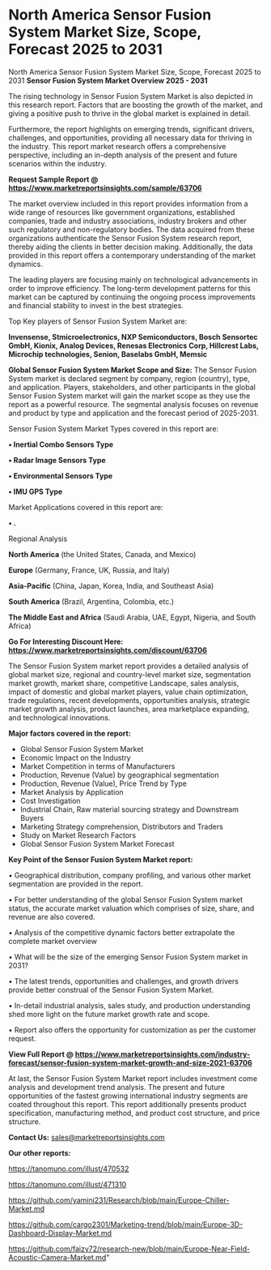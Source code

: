 # North America Sensor Fusion System Market Size, Scope, Forecast 2025 to 2031
 North America Sensor Fusion System Market Size, Scope, Forecast 2025 to 2031
<Strong> Sensor Fusion System Market Overview 2025 - 2031</strong>

The rising technology in Sensor Fusion System Market is also depicted in this research report. Factors that are boosting the growth of the market, and giving a positive push to thrive in the global market is explained in detail.

Furthermore, the report highlights on emerging trends, significant drivers, challenges, and opportunities, providing all necessary data for thriving in the industry. This report market research offers a comprehensive perspective, including an in-depth analysis of the present and future scenarios within the industry.

<strong>Request Sample Report @ <a href=https://www.marketreportsinsights.com/sample/63706>https://www.marketreportsinsights.com/sample/63706</a></strong>

The market overview included in this report provides information from a wide range of resources like government organizations, established companies, trade and industry associations, industry brokers and other such regulatory and non-regulatory bodies. The data acquired from these organizations authenticate the Sensor Fusion System research report, thereby aiding the clients in better decision making. Additionally, the data provided in this report offers a contemporary understanding of the market dynamics.

The leading players are focusing mainly on technological advancements in order to improve efficiency. The long-term development patterns for this market can be captured by continuing the ongoing process improvements and financial stability to invest in the best strategies.

Top Key players of Sensor Fusion System Market are:

<strong>Invensense, Stmicroelectronics, NXP Semiconductors, Bosch Sensortec GmbH, Kionix, Analog Devices, Renesas Electronics Corp, Hillcrest Labs, Microchip technologies, Senion, Baselabs GmbH, Memsic</strong>

<strong><b>Global Sensor Fusion System Market Scope and Size:</b></strong>
The Sensor Fusion System market is declared segment by company, region (country), type, and application. Players, stakeholders, and other participants in the global Sensor Fusion System market will gain the market scope as they use the report as a powerful resource. The segmental analysis focuses on revenue and product by type and application and the forecast period of 2025-2031.

Sensor Fusion System Market Types covered in this report are:

<strong>• Inertial Combo Sensors Type

• Radar Image Sensors Type

• Environmental Sensors Type

• IMU GPS Type</strong>

Market Applications covered in this report are:

<strong>• .</strong> 

Regional Analysis

<strong>North America</strong> (the United States, Canada, and Mexico)

<strong>Europe</strong> (Germany, France, UK, Russia, and Italy)

<strong>Asia-Pacific</strong> (China, Japan, Korea, India, and Southeast Asia)

<strong>South America</strong> (Brazil, Argentina, Colombia, etc.)

<strong>The Middle East and Africa</strong> (Saudi Arabia, UAE, Egypt, Nigeria, and South Africa)

<strong>Go For Interesting Discount Here: <a href=https://www.marketreportsinsights.com/discount/63706>https://www.marketreportsinsights.com/discount/63706</a></strong>

The Sensor Fusion System market report provides a detailed analysis of global market size, regional and country-level market size, segmentation market growth, market share, competitive Landscape, sales analysis, impact of domestic and global market players, value chain optimization, trade regulations, recent developments, opportunities analysis, strategic market growth analysis, product launches, area marketplace expanding, and technological innovations.

<strong><b>Major factors covered in the report:</b></strong>
<ul>
  <li>Global Sensor Fusion System Market </li>
  <li>Economic Impact on the Industry</li>
  <li>Market Competition in terms of Manufacturers</li>
  <li>Production, Revenue (Value) by geographical segmentation</li>
  <li>Production, Revenue (Value), Price Trend by Type</li>
  <li>Market Analysis by Application</li>
  <li>Cost Investigation</li>
  <li>Industrial Chain, Raw material sourcing strategy and Downstream Buyers</li>
  <li>Marketing Strategy comprehension, Distributors and Traders</li>
  <li>Study on Market Research Factors</li>
  <li>Global Sensor Fusion System Market Forecast</li>
</ul>

<strong><b>Key Point of the Sensor Fusion System Market report:</b></strong>

• Geographical distribution, company profiling, and various other market segmentation are provided in the report.

• For better understanding of the global Sensor Fusion System market status, the accurate market valuation which comprises of size, share, and revenue are also covered.

• Analysis of the competitive dynamic factors better extrapolate the complete market overview

• What will be the size of the emerging Sensor Fusion System market in 2031?

• The latest trends, opportunities and challenges, and growth drivers provide better construal of the Sensor Fusion System Market.

• In-detail industrial analysis, sales study, and production understanding shed more light on the future market growth rate and scope.

• Report also offers the opportunity for customization as per the customer request.

<strong><b>View Full Report @ <a href=https://www.marketreportsinsights.com/industry-forecast/sensor-fusion-system-market-growth-and-size-2021-63706>https://www.marketreportsinsights.com/industry-forecast/sensor-fusion-system-market-growth-and-size-2021-63706</a></b></strong>


At last, the Sensor Fusion System Market report includes investment come analysis and development trend analysis. The present and future opportunities of the fastest growing international industry segments are coated throughout this report. This report additionally presents product specification, manufacturing method, and product cost structure, and price structure.

<strong>Contact Us:</strong>
sales@marketreportsinsights.com

<strong>Our other reports:</strong>

<a href=https://tanomuno.com/illust/470532>https://tanomuno.com/illust/470532</a>

<a href=https://tanomuno.com/illust/471310>https://tanomuno.com/illust/471310</a>

<a href=https://github.com/yamini231/Research/blob/main/Europe-Chiller-Market.md>https://github.com/yamini231/Research/blob/main/Europe-Chiller-Market.md</a>

<a href=https://github.com/cargo2301/Marketing-trend/blob/main/Europe-3D-Dashboard-Display-Market.md>https://github.com/cargo2301/Marketing-trend/blob/main/Europe-3D-Dashboard-Display-Market.md</a>

<a href=https://github.com/faizy72/research-new/blob/main/Europe-Near-Field-Acoustic-Camera-Market.md>https://github.com/faizy72/research-new/blob/main/Europe-Near-Field-Acoustic-Camera-Market.md</a>"
